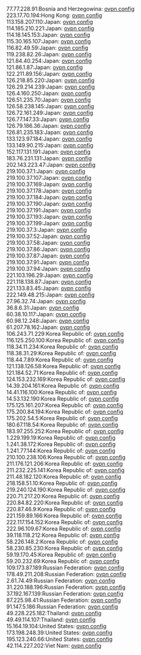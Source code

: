 77.77.228.91:Bosnia and Herzegowina: [ovpn config](vpn/77_77_228_91.ovpn)  
223.17.70.194:Hong Kong: [ovpn config](vpn/223_17_70_194.ovpn)  
113.158.207.110:Japan: [ovpn config](vpn/113_158_207_110.ovpn)  
114.185.210.221:Japan: [ovpn config](vpn/114_185_210_221.ovpn)  
114.18.145.153:Japan: [ovpn config](vpn/114_18_145_153.ovpn)  
115.30.165.107:Japan: [ovpn config](vpn/115_30_165_107.ovpn)  
116.82.49.59:Japan: [ovpn config](vpn/116_82_49_59.ovpn)  
119.238.82.26:Japan: [ovpn config](vpn/119_238_82_26.ovpn)  
121.84.40.254:Japan: [ovpn config](vpn/121_84_40_254.ovpn)  
121.86.1.87:Japan: [ovpn config](vpn/121_86_1_87.ovpn)  
122.211.89.156:Japan: [ovpn config](vpn/122_211_89_156.ovpn)  
126.218.85.220:Japan: [ovpn config](vpn/126_218_85_220.ovpn)  
126.29.214.239:Japan: [ovpn config](vpn/126_29_214_239.ovpn)  
126.4.160.250:Japan: [ovpn config](vpn/126_4_160_250.ovpn)  
126.51.235.70:Japan: [ovpn config](vpn/126_51_235_70.ovpn)  
126.58.238.145:Japan: [ovpn config](vpn/126_58_238_145.ovpn)  
126.72.161.249:Japan: [ovpn config](vpn/126_72_161_249.ovpn)  
126.77.147.33:Japan: [ovpn config](vpn/126_77_147_33.ovpn)  
126.79.186.36:Japan: [ovpn config](vpn/126_79_186_36.ovpn)  
126.81.235.183:Japan: [ovpn config](vpn/126_81_235_183.ovpn)  
133.123.97.184:Japan: [ovpn config](vpn/133_123_97_184.ovpn)  
133.149.90.215:Japan: [ovpn config](vpn/133_149_90_215.ovpn)  
152.117.131.191:Japan: [ovpn config](vpn/152_117_131_191.ovpn)  
183.76.231.131:Japan: [ovpn config](vpn/183_76_231_131.ovpn)  
202.143.223.47:Japan: [ovpn config](vpn/202_143_223_47.ovpn)  
219.100.37.1:Japan: [ovpn config](vpn/219_100_37_1.ovpn)  
219.100.37.107:Japan: [ovpn config](vpn/219_100_37_107.ovpn)  
219.100.37.169:Japan: [ovpn config](vpn/219_100_37_169.ovpn)  
219.100.37.178:Japan: [ovpn config](vpn/219_100_37_178.ovpn)  
219.100.37.184:Japan: [ovpn config](vpn/219_100_37_184.ovpn)  
219.100.37.190:Japan: [ovpn config](vpn/219_100_37_190.ovpn)  
219.100.37.191:Japan: [ovpn config](vpn/219_100_37_191.ovpn)  
219.100.37.193:Japan: [ovpn config](vpn/219_100_37_193.ovpn)  
219.100.37.199:Japan: [ovpn config](vpn/219_100_37_199.ovpn)  
219.100.37.3:Japan: [ovpn config](vpn/219_100_37_3.ovpn)  
219.100.37.52:Japan: [ovpn config](vpn/219_100_37_52.ovpn)  
219.100.37.58:Japan: [ovpn config](vpn/219_100_37_58.ovpn)  
219.100.37.86:Japan: [ovpn config](vpn/219_100_37_86.ovpn)  
219.100.37.87:Japan: [ovpn config](vpn/219_100_37_87.ovpn)  
219.100.37.91:Japan: [ovpn config](vpn/219_100_37_91.ovpn)  
219.100.37.94:Japan: [ovpn config](vpn/219_100_37_94.ovpn)  
221.103.196.29:Japan: [ovpn config](vpn/221_103_196_29.ovpn)  
221.118.138.87:Japan: [ovpn config](vpn/221_118_138_87.ovpn)  
221.133.83.45:Japan: [ovpn config](vpn/221_133_83_45.ovpn)  
222.149.48.215:Japan: [ovpn config](vpn/222_149_48_215.ovpn)  
27.96.32.74:Japan: [ovpn config](vpn/27_96_32_74.ovpn)  
36.8.6.31:Japan: [ovpn config](vpn/36_8_6_31.ovpn)  
60.38.10.117:Japan: [ovpn config](vpn/60_38_10_117.ovpn)  
60.98.12.248:Japan: [ovpn config](vpn/60_98_12_248.ovpn)  
61.207.78.162:Japan: [ovpn config](vpn/61_207_78_162.ovpn)  
106.243.71.229:Korea Republic of: [ovpn config](vpn/106_243_71_229.ovpn)  
116.125.250.100:Korea Republic of: [ovpn config](vpn/116_125_250_100.ovpn)  
118.34.11.234:Korea Republic of: [ovpn config](vpn/118_34_11_234.ovpn)  
118.38.31.29:Korea Republic of: [ovpn config](vpn/118_38_31_29.ovpn)  
118.44.7.89:Korea Republic of: [ovpn config](vpn/118_44_7_89.ovpn)  
121.138.126.58:Korea Republic of: [ovpn config](vpn/121_138_126_58.ovpn)  
121.184.52.71:Korea Republic of: [ovpn config](vpn/121_184_52_71.ovpn)  
124.153.232.169:Korea Republic of: [ovpn config](vpn/124_153_232_169.ovpn)  
14.39.204.161:Korea Republic of: [ovpn config](vpn/14_39_204_161.ovpn)  
14.41.116.100:Korea Republic of: [ovpn config](vpn/14_41_116_100.ovpn)  
14.53.132.190:Korea Republic of: [ovpn config](vpn/14_53_132_190.ovpn)  
175.125.161.207:Korea Republic of: [ovpn config](vpn/175_125_161_207.ovpn)  
175.200.84.194:Korea Republic of: [ovpn config](vpn/175_200_84_194.ovpn)  
175.202.54.5:Korea Republic of: [ovpn config](vpn/175_202_54_5.ovpn)  
180.67.118.54:Korea Republic of: [ovpn config](vpn/180_67_118_54.ovpn)  
183.97.255.252:Korea Republic of: [ovpn config](vpn/183_97_255_252.ovpn)  
1.229.199.19:Korea Republic of: [ovpn config](vpn/1_229_199_19.ovpn)  
1.241.38.172:Korea Republic of: [ovpn config](vpn/1_241_38_172.ovpn)  
1.241.77.144:Korea Republic of: [ovpn config](vpn/1_241_77_144.ovpn)  
210.100.238.106:Korea Republic of: [ovpn config](vpn/210_100_238_106.ovpn)  
211.176.121.206:Korea Republic of: [ovpn config](vpn/211_176_121_206.ovpn)  
211.232.225.141:Korea Republic of: [ovpn config](vpn/211_232_225_141.ovpn)  
211.48.182.120:Korea Republic of: [ovpn config](vpn/211_48_182_120.ovpn)  
218.158.51.10:Korea Republic of: [ovpn config](vpn/218_158_51_10.ovpn)  
219.240.124.190:Korea Republic of: [ovpn config](vpn/219_240_124_190.ovpn)  
220.71.217.20:Korea Republic of: [ovpn config](vpn/220_71_217_20.ovpn)  
220.84.82.220:Korea Republic of: [ovpn config](vpn/220_84_82_220.ovpn)  
220.87.46.9:Korea Republic of: [ovpn config](vpn/220_87_46_9.ovpn)  
221.159.89.166:Korea Republic of: [ovpn config](vpn/221_159_89_166.ovpn)  
222.117.154.152:Korea Republic of: [ovpn config](vpn/222_117_154_152.ovpn)  
222.96.109.67:Korea Republic of: [ovpn config](vpn/222_96_109_67.ovpn)  
39.118.118.212:Korea Republic of: [ovpn config](vpn/39_118_118_212.ovpn)  
58.226.148.2:Korea Republic of: [ovpn config](vpn/58_226_148_2.ovpn)  
58.230.85.230:Korea Republic of: [ovpn config](vpn/58_230_85_230.ovpn)  
59.19.170.45:Korea Republic of: [ovpn config](vpn/59_19_170_45.ovpn)  
59.20.232.69:Korea Republic of: [ovpn config](vpn/59_20_232_69.ovpn)  
109.173.87.189:Russian Federation: [ovpn config](vpn/109_173_87_189.ovpn)  
178.49.211.208:Russian Federation: [ovpn config](vpn/178_49_211_208.ovpn)  
2.61.74.49:Russian Federation: [ovpn config](vpn/2_61_74_49.ovpn)  
31.220.188.196:Russian Federation: [ovpn config](vpn/31_220_188_196.ovpn)  
37.192.167.139:Russian Federation: [ovpn config](vpn/37_192_167_139.ovpn)  
87.225.98.41:Russian Federation: [ovpn config](vpn/87_225_98_41.ovpn)  
91.147.5.186:Russian Federation: [ovpn config](vpn/91_147_5_186.ovpn)  
49.228.225.182:Thailand: [ovpn config](vpn/49_228_225_182.ovpn)  
49.49.114.107:Thailand: [ovpn config](vpn/49_49_114_107.ovpn)  
15.164.19.104:United States: [ovpn config](vpn/15_164_19_104.ovpn)  
173.198.248.39:United States: [ovpn config](vpn/173_198_248_39.ovpn)  
195.123.240.66:United States: [ovpn config](vpn/195_123_240_66.ovpn)  
42.114.227.202:Viet Nam: [ovpn config](vpn/42_114_227_202.ovpn)  
